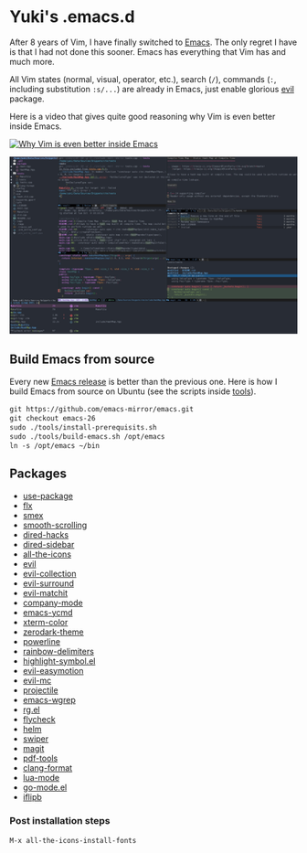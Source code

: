 Yuki's .emacs.d
===============

After 8 years of Vim, I have finally switched to [Emacs](https://www.gnu.org/software/emacs/). The only regret I have is that I had not done this sooner. Emacs has everything that Vim has and much more.

All Vim states (normal, visual, operator, etc.), search (`/`), commands (`:`, including substitution `:s/...`) are already in Emacs, just enable glorious [evil](https://github.com/emacs-evil/evil) package.

Here is a video that gives quite good reasoning why Vim is even better inside Emacs.

[![Why Vim is even better inside Emacs](http://img.youtube.com/vi/JWD1Fpdd4Pc/0.jpg)](http://www.youtube.com/watch?v=JWD1Fpdd4Pc "Why Vim is even better inside Emacs")

![Dired, Shell, Magit, Rg, C++](screenshots/dired-shell-magit-rg-c++-ivy.jpg?raw=true "Dired, Shell, Magit, Rg, C++")

Build Emacs from source
-----------------------

Every new [Emacs release](https://www.gnu.org/software/emacs/history.html) is better than the previous one. Here is how I build Emacs from source on Ubuntu (see the scripts inside [tools](tools)).

``` shell
git https://github.com/emacs-mirror/emacs.git
git checkout emacs-26
sudo ./tools/install-prerequisits.sh
sudo ./tools/build-emacs.sh /opt/emacs
ln -s /opt/emacs ~/bin
```

Packages
--------

 - [use-package](https://github.com/jwiegley/use-package)
 - [flx](https://github.com/lewang/flx)
 - [smex](https://github.com/nonsequitur/smex)
 - [smooth-scrolling](https://github.com/aspiers/smooth-scrolling)
 - [dired-hacks](https://github.com/Fuco1/dired-hacks)
 - [dired-sidebar](https://github.com/jojojames/dired-sidebar)
 - [all-the-icons](https://github.com/domtronn/all-the-icons.el)
 - [evil](https://github.com/emacs-evil/evil)
 - [evil-collection](https://github.com/emacs-evil/evil-collection)
 - [evil-surround](https://github.com/emacs-evil/evil-surround)
 - [evil-matchit](https://github.com/redguardtoo/evil-matchit)
 - [company-mode](https://github.com/company-mode/company-mode)
 - [emacs-ycmd](https://github.com/abingham/emacs-ycmd)
 - [xterm-color](https://github.com/atomontage/xterm-color)
 - [zerodark-theme](https://github.com/NicolasPetton/zerodark-theme)
 - [powerline](https://github.com/milkypostman/powerline)
 - [rainbow-delimiters](https://github.com/Fanael/rainbow-delimiters)
 - [highlight-symbol.el](https://github.com/nschum/highlight-symbol.el)
 - [evil-easymotion](https://github.com/PythonNut/evil-easymotion)
 - [evil-mc](https://github.com/gabesoft/evil-mc)
 - [projectile](https://github.com/bbatsov/projectile)
 - [emacs-wgrep](https://github.com/mhayashi1120/Emacs-wgrep)
 - [rg.el](https://github.com/dajva/rg.el)
 - [flycheck](https://github.com/flycheck/flycheck)
 - [helm](https://github.com/emacs-helm/helm)
 - [swiper](https://github.com/abo-abo/swiper)
 - [magit](https://github.com/magit/magit)
 - [pdf-tools](https://github.com/politza/pdf-tools)
 - [clang-format](https://github.com/emacsorphanage/clang-format)
 - [lua-mode](https://github.com/immerrr/lua-mode)
 - [go-mode.el](https://github.com/dominikh/go-mode.el)
 - [iflipb](https://github.com/jrosdahl/iflipb)

### Post installation steps

```
M-x all-the-icons-install-fonts
```
